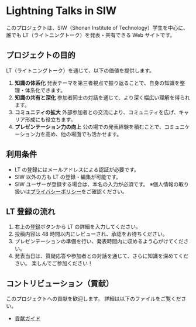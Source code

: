 # Lightning Talks in SIW

このプロジェクトは、SIW（Shonan Institute of Technology）学生を中心に、誰でも LT（ライトニングトーク）を発表・共有できる Web サイトです。

## プロジェクトの目的

LT（ライトニングトーク）を通じて、以下の価値を提供します。

1. **知識の体系化**
   発表テーマを第三者視点で振り返ることで、自身の知識を整理・体系化できます。
2. **知識の共有と深化**
   参加者同士の対話を通じて、より深く幅広い理解を得られます。
3. **コミュニティの拡大**
   外部参加者との交流により、コミュニティを広げ、キャリア形成にも役立ちます。
4. **プレゼンテーション力の向上**
   公の場での発表経験を積むことで、コミュニケーション力を高め、他の場面でも活かせます。

## 利用条件

- LT の登録にはメールアドレスによる認証が必要です。
- SIW 以外の方も LT の登録・編集が可能です。
- SIW ユーザーが登録する場合は、本名の入力が必須です。
  ※個人情報の取り扱いは[プライバシーポリシー](https://siw-lt.vercel.app/legal/privacy)をご確認ください。

## LT 登録の流れ

1. 右上の[登録](https://siw-lt.vercel.app/register)ボタンから LT の詳細を入力してください。
2. 投稿内容は 48 時間以内にレビューされ、承認をお待ちください。
3. プレゼンテーションの準備を行い、発表時間内に収めるよう心がけてください。
4. 発表当日は、質疑応答や参加者との対話を通じて、さらに知識を深めてください。
   楽しんでご参加ください！

## コントリビューション（貢献）

このプロジェクトへの貢献を歓迎します。
詳細は以下のファイルをご覧ください。

- [貢献ガイド](docs/README.md)
